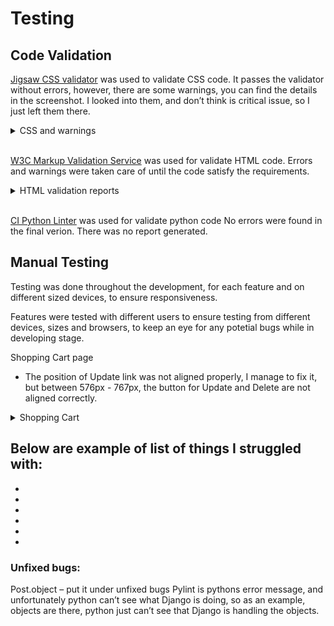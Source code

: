 # **Testing**

## **Code Validation**

[Jigsaw CSS validator](https://jigsaw.w3.org/css-validator/) was used to validate CSS code. It passes the validator without errors, however, there are some warnings, you can find the details in the screenshot. I looked into them, and don’t think is critical issue, so I just left them there.

<details>
<summary>CSS and warnings</summary>
<img src="static/testing/validation-css.jpg">
<img src="static/testing/validation-css-warnings.jpg">
</details>

<br>

[W3C Markup Validation Service](https://validator.w3.org/) was used for validate HTML code. Errors and warnings were taken care of until the code satisfy the requirements.

<details><summary>HTML validation reports</summary>
<summary>Home Page</summary>
<img src="static/testing/html-index-pg.jpg">
<summary>All Jewelries Page</summary>
<img src="static/testing/html-jewelries-pg.jpg">
<summary>all_posts.html</summary>
<img src="">
<summary>signup.html</summary>
<img src="">
<summary>login.html</summary>
<img src="">
<summary>logout.html</summary>
<img src="">
<summary>shared_posts.html</summary>
<img src="">
<summary>add_post.html</summary>
<img src="">
<summary>update_post.html</summary>
<img src="">
<summary>delete_post.html</summary>
<img src="">
</details>

<br>

[CI Python Linter](https://pep8ci.herokuapp.com/) was used for validate python code
No errors were found in the final verion. There was no report generated.

## **Manual Testing**

Testing was done throughout the development, for each feature and on different sized devices, to ensure responsiveness.

Features were tested with different users to ensure testing from different devices, sizes and browsers, to keep an eye for any potetial bugs while in developing stage.

Shopping Cart page

- The position of Update link was not aligned properly, I manage to fix it, but between 576px - 767px, the button for Update and Delete are not aligned correctly.
<details><summary>Shopping Cart</summary>
<img src="static/readme/bug-shopping-cart.jpg" width="800">
</details>

## Below are example of list of things I struggled with:

-
-
-
-
-
-

### **Unfixed bugs:**

Post.object – put it under unfixed bugs Pylint is pythons error message, and unfortunately python can’t see what Django is doing, so as an example, objects are there, python just can’t see that Django is handling the objects.
